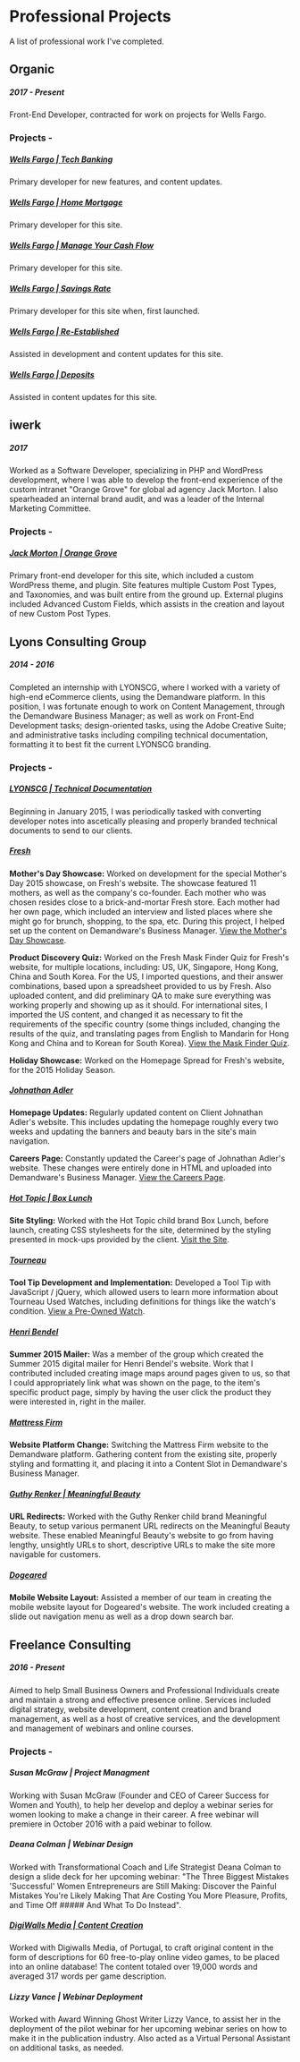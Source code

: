 # Professional Projects
A list of professional work I've completed.

## Organic
##### 2017 - Present

Front-End Developer, contracted for work on projects for Wells Fargo.

### Projects -

##### [Wells Fargo | Tech Banking](https://welcome.wf.com/tech-banking/)
Primary developer for new features, and content updates.

##### [Wells Fargo | Home Mortgage](https://welcome.wf.com/home-mortgage/)
Primary developer for this site.

##### [Wells Fargo | Manage Your Cash Flow](https://welcome.wf.com/cashflow/)
Primary developer for this site.

##### [Wells Fargo | Savings Rate](https://welcome.wf.com/savingsrate/)
Primary developer for this site when, first launched.

##### [Wells Fargo | Re-Established](https://welcome.wf.com/renew/)
Assisted in development and content updates for this site.

##### [Wells Fargo | Deposits](https://welcome.wf.com/checking/)
Assisted in content updates for this site.


## iwerk
##### 2017

Worked as a Software Developer, specializing in PHP and WordPress development, where I was able to develop the front-end experience of the custom intranet "Orange Grove" for global ad agency Jack Morton. I also spearheaded an internal brand audit, and was a leader of the Internal Marketing Committee.

### Projects -

##### [Jack Morton | Orange Grove](https://orangegrove.jackmorton.com)
Primary front-end developer for this site, which included a custom WordPress theme, and plugin. Site features multiple Custom Post Types, and Taxonomies, and was built entire from the ground up. External plugins included Advanced Custom Fields, which assists in the creation and layout of new Custom Post Types.

## Lyons Consulting Group
##### 2014 - 2016

Completed an internship with LYONSCG, where I worked with a variety of high-end eCommerce clients, using the Demandware platform. In this position, I was fortunate enough to work on Content Management, through the Demandware Business Manager; as well as work on Front-End Development tasks; design-oriented tasks, using the Adobe Creative Suite; and administrative tasks including compiling technical documentation, formatting it to best fit the current LYONSCG branding.

### Projects -

##### [LYONSCG | Technical Documentation](https://www.lyonscg.com/)
Beginning in January 2015, I was periodically tasked with converting developer notes into ascetically pleasing and properly branded technical documents to send to our clients.

##### [Fresh](https://www.fresh.com/)
**Mother's Day Showcase:** Worked on development for the special Mother's Day 2015 showcase, on Fresh's website. The showcase featured 11 mothers, as well as the company's co-founder. Each mother who was chosen resides close to a brick-and-mortar Fresh store. Each mother had her own page, which included an interview and listed places where she might go for brunch, shopping, to the spa, etc. During this project, I helped set up the content on Demandware's Business Manager. [View the Mother's Day Showcase](http://www.fresh.com/MothersDayMoments.html).

**Product Discovery Quiz:** Worked on the Fresh Mask Finder Quiz for Fresh's website, for multiple locations, including: US, UK, Singapore, Hong Kong, China and South Korea. For the US, I imported questions, and their answer combinations, based upon a spreadsheet provided to us by Fresh. Also uploaded content, and did preliminary QA to make sure everything was working properly and showing up as it should. For international sites, I imported the US content, and changed it as necessary to fit the requirements of the specific country (some things included, changing the results of the quiz, and translating pages from English to Mandarin for Hong Kong and China and to Korean for South Korea). [View the Mask Finder Quiz](https://www.fresh.com/US/mask-finder/).

**Holiday Showcase:** Worked on the Homepage Spread for Fresh's website, for the 2015 Holiday Season.

##### [Johnathan Adler](https://www.jonathanadler.com/)
**Homepage Updates:** Regularly updated content on Client Johnathan Adler's website. This includes updating the homepage roughly every two weeks and updating the banners and beauty bars in the site's main navigation.

**Careers Page:** Constantly updated the Career's page of Johnathan Adler's website. These changes were entirely done in HTML and uploaded into Demandware's Business Manager. [View the Careers Page](https://www.jonathanadler.com/careers.html).

##### [Hot Topic | Box Lunch](https://www.boxlunch.com/)
**Site Styling:** Worked with the Hot Topic child brand Box Lunch, before launch, creating CSS stylesheets for the site, determined by the styling presented in mock-ups provided by the client. [Visit the Site](https://www.boxlunch.com/homepage).

##### [Tourneau](http://www.tourneau.com/)
**Tool Tip Development and Implementation:** Developed a Tool Tip with JavaScript / jQuery, which allowed users to learn more information about Tourneau Used Watches, including definitions for things like the watch's condition. [View a Pre-Owned Watch](http://www.tourneau.com/watches/pre-owned-panerai/radiomir-tourbillon-gmt-platinum-manual-pam00316-PAN6600216.html).

##### [Henri Bendel](https://www.henribendel.com/)
**Summer 2015 Mailer:** Was a member of the group which created the Summer 2015 digital mailer for Henri Bendel's website. Work that I contributed included creating image maps around pages given to us, so that I could appropriately link what was shown on the page, to the item's specific product page, simply by having the user click the product they were interested in, right in the mailer.

##### [Mattress Firm](https://www.mattressfirm.com/)
**Website Platform Change:** Switching the Mattress Firm website to the Demandware platform. Gathering content from the existing site, properly styling and formatting it, and placing it into a Content Slot in Demandware's Business Manager.

##### [Guthy Renker | Meaningful Beauty](https://www.meaningfulbeauty.com/)
**URL Redirects:** Worked with the Guthy Renker child brand Meaningful Beauty, to setup various permanent URL redirects on the Meaningful Beauty website. These enabled Meaningful Beauty's website to go from having lengthy, unsightly URLs to short, descriptive URLs to make the site more navigable for customers.

##### [Dogeared](https://www.dogeared.com/)
**Mobile Website Layout:** Assisted a member of our team in creating the mobile website layout for Dogeared's website. The work included creating a slide out navigation menu as well as a drop down search bar.

## Freelance Consulting
##### 2016 - Present

Aimed to help Small Business Owners and Professional Individuals create and maintain a strong and effective presence online. Services included digital strategy, website development, content creation and brand management, as well as a host of creative services, and the development and management of webinars and online courses.

### Projects -

##### Susan McGraw | Project Managment
Working with Susan McGraw (Founder and CEO of Career Success for Women and Youth), to help her develop and deploy a webinar series for women looking to make a change in their career. A free webinar will premiere in October 2016 with a paid webinar to follow.

##### Deana Colman | Webinar Design
Worked with Transformational Coach and Life Strategist Deana Colman to design a slide deck for her upcoming webinar: "The Three Biggest Mistakes 'Successful' Women Entrepreneurs are Still Making: Discover the Painful Mistakes You're Likely Making That Are Costing You More Pleasure, Profits, and Time Off ##### And What To Do Instead".

##### [DigiWalls Media | Content Creation](https://www.digiwallsmedia.com/)
Worked with Digiwalls Media, of Portugal, to craft original content in the form of descriptions for 60 free-to-play online video games, to be placed into an online database! The content totaled over 19,000 words and averaged 317 words per game description.

##### Lizzy Vance | Webinar Deployment
Worked with Award Winning Ghost Writer Lizzy Vance, to assist her in the deployment of the pilot webinar for her upcoming webinar series on how to make it in the publication industry. Also acted as a Virtual Personal Assistant on additional tasks, as needed.
